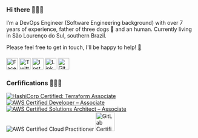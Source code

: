 ### Hi there 🙋🏾‍♂️

I’m a DevOps Engineer (Software Engineering background) with over 7 years of experience, father of three dogs :dog: and an human. Currently living in São Lourenço do Sul, southern Brazil.


Please feel free to get in touch, I'll be happy to help! [📨](rsilveiracc@gmail.com)

####

<a href="https://www.facebook.com/rsilveira65" target="_blank"><img src="https://cdn2.iconfinder.com/data/icons/social-media-2285/512/1_Facebook_colored_svg_copy-512.png" alt="Facebook" width="30"></a>
<a href="https://twitter.com/_rsilveira" target="_blank"><img src="https://cdn2.iconfinder.com/data/icons/social-media-2285/512/1_Twitter2_colored_svg-512.png" alt="Twitter" width="30"></a>
<a href="https://www.instagram.com/rsilveira__/" target="_blank"><img src="https://cdn3.iconfinder.com/data/icons/2018-social-media-logotypes/1000/2018_social_media_popular_app_logo_instagram-1024.png" alt="Instagram" width="30"></a>
<a href="https://www.linkedin.com/in/r-silveira/" target="_blank"><img src="https://cdn3.iconfinder.com/data/icons/capsocial-round/500/linkedin-1024.png" alt="LinkedIn" width="30"></a>
<a href="https://github.com/rsilveira65" target="_blank"><img src="https://cdn1.iconfinder.com/data/icons/logotypes/32/github-1024.png" alt="GitHub" width="30"></a>
### Cerfifications 👨🏾‍💻
<!--START_SECTION:badges-->

[![HashiCorp Certified: Terraform Associate](https://images.credly.com/size/50x50/images/99289602-861e-4929-8277-773e63a2fa6f/image.png)](http://www.credly.com/badges/457a9289-a27c-4580-b9a1-8ef499b520f0 "HashiCorp Certified: Terraform Associate")
[![AWS Certified Developer – Associate](https://images.credly.com/size/50x50/images/598f6ac6-2dbd-4394-8ae4-943b2f4c43ea/AWS-Developer-Associate-2020.png)](http://www.credly.com/badges/385632f6-9d0d-466e-b9a5-9b2197dc0fbf "AWS Certified Developer – Associate")
[![AWS Certified Solutions Architect – Associate](https://images.credly.com/size/50x50/images/4bc21d8b-4afe-4fbd-9a90-a9de8bf7b240/AWS-SolArchitect-Associate-2020.png)](http://www.credly.com/badges/f02d2a17-7d4d-4c3d-a812-2071d8672d7a "AWS Certified Solutions Architect – Associate")
![AWS Certified Cloud Practitioner](https://images.credly.com/size/50x50/images/68468004-5a85-4f3b-bc58-590773979486/AWS-CloudPractitioner-2020.png)
<a href="http://www.credly.com/badges/6841ad72-ee97-4761-ba62-eaa174760d88" target="_blank">
  <img src="https://api.badgr.io/public/assertions/3MNVBhTCSxGwTabwmNHS1g/image" alt="GitLab Certified - Associate" width="50">
</a>

<!--END_SECTION:badges-->
